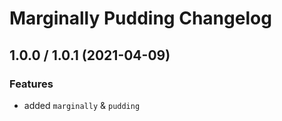 # Marginally Pudding Changelog

## 1.0.0 / 1.0.1 (2021-04-09)

### Features

- added `marginally` & `pudding`
